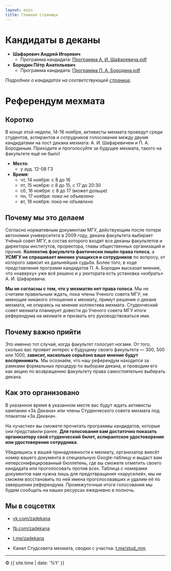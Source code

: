 ```yaml
---
layout: main
title: Главная страница
---
```


# Кандидаты в деканы

- **Шафаревич Андрей Игоревич**
  - Программа кандидата: <a href="public/Программа_А._И._Шафаревича.pdf" target="_blank">Программа А. И. Шафаревича.pdf</a>
- **Бородин Пётр Анатольевич**
  - Программа кандидата: <a href="public/Программа_П._А._Бородина.pdf" target="_blank">Программа П. А. Бородина.pdf</a>

_Подробнее о кандидатах на соответствующей [странице](candidates)._

# Референдум мехмата

## Коротко

В конце этой недели, 14-16 ноября, активисты мехмата проведут среди студентов, аспирантов и сотрудников голосование между двумя кандидатами на пост декана мехмата: А. И. Шафаревичем и П. А. Бородиным. Приходите и проголосуйте за будущее мехмата, такого на факультете ещё не было!

- **Место**: 
  - у ауд. 12-08 ГЗ
- **Время**:
  - чт, 14 ноября: с 8 до 16
  - пт, 15 ноября: с 8 до 15, c 17 до 20:30
  - сб, 16 ноября: с 8 до 17 (может дольше)
  - пн, 17 ноября: _пока не объявлено_
  - вт, 18 ноября: _пока не объявлено_

## Почему мы это делаем

Согласно нормативным документам МГУ, действующим после потери автономии университета в 2009 году, декана факультета выбирает Учёный совет МГУ, в состав которого входят все деканы факультетов и директоры институтов, проректора, главы общественных организаций и прочие. **Коллектив факультета фактически лишён права голоса**, а **УСМГУ не спрашивает мнение учащихся и сотрудников** по вопросу, от которого зависит их дальнейшая судьба. Более того, в ходе представления программ кандидатов П. А. Бородин высказал мнение, что «наверху» уже всё решено и у ректората есть установка «избрать» А. И. Шафаревича.

**Мы не согласны с тем, что у мехматян нет права голоса**. Мы не считаем правильным ждать, пока члены Ученого совета МГУ, не имеющие никакого отношения к мехмату, примут решение о декане мехмата, не опираясь на мнение коллектива мехмата. Студенческий совет мехмата планирует довести до Ученого совета МГУ итоги референдума на мехмате и призвать его руководствоваться ими.

## Почему важно прийти

Это именно тот случай, когда факультет голосует ногами. От того, сколько вас проявит интерес к будущему своего факультета — 300, 500 или 1000, **зависит, насколько серьёзно ваше мнение будут воспринимать**. Мы осознаём, что наш референдум находится за рамками формальных процедур по выборам декана, и проводим его как акцию по возвращению факультету права самостоятельно выбирать декана.

## Как это организовано

В указанное время в указанном месте вас будут ждать активисты кампании «За Декана» или члены Cтуденческого совета мехмата под плакатом «За Декана». 

На «участке» вы сможете прочитать программы кандидатов, которые они представили ранее. **Для голосования вам достаточно показать организатору свой студенческий билет, аспирантское удостоверение или удостоверение сотрудника**.

Убедившись в вашей принадлежности к мехмату, организатор внесёт номер вашего документа в специальную Google-таблицу и выдаст вам неперсонифицированный бюллетень, где вы сможете отметить своего кандидата или проголосовать против всех. Таблица с номерами документов нам нужна лишь для предотвращения «каруселей», мы не сможем восстановить по ней имена проголосовавших и удалим её по завершении референдума. Промежуточные итоги голосования мы будем сообщать на наших ресурсах ежедневно в полночь.

## Мы в соцсетях

- [vk.com/zadekana](https://vk.com/zadekana)
- [fb.com/zadekana](https://fb.com/zadekana)
- [t.me/zadekana](https://msut.me/zadekana)


- Канал Студсовета мехмата, сводки с участка: [t.me/stud_mm](https://msut.me/stud_mm)

---

<p>&copy; {{ site.time | date: '%Y' }}</p>
